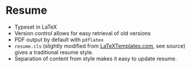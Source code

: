 Resume
======

- Typeset in LaTeX
- Version control allows for easy retrieval of old versions
- PDF output by default with `pdflatex`
- `resume.cls` (slightly modified from [LaTeXTemplates.com](http://www.LaTeXTemplates.com), see source)
gives a traditional resume style.
- Separation of content from style makes it easy to update resume.
